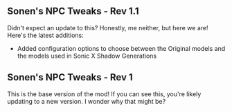 ## Sonen's NPC Tweaks - Rev 1.1
Didn't expect an update to this? Honestly, me neither, but here we are! Here's the latest additions:
- Added configuration options to choose between the Original models and the models used in Sonic X Shadow Generations
## Sonen's NPC Tweaks - Rev 1
This is the base version of the mod! If you can see this, you're likely updating to a new version. I wonder why that might be?
